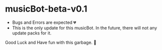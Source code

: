 # musicBot-beta-v0.1
 + Bugs and Errors are expected 💔
 + This is the only update for this musicBot. In the future, there will not any update packs for it.

Good Luck and Have fun with this garbage. 🥟
